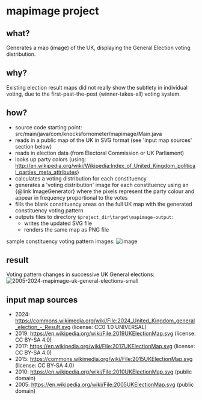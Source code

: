 # mapimage project

## what?
Generates a map (image) of the UK, displaying the General Election voting distribution.

## why?
Existing election result maps did not really show the subtlety in individual voting, due to the first-past-the-post (winner-takes-all) voting system.

## how?
* source code starting point: src/main/java/com/knocksfornometer/mapimage/Main.java
* reads in a public map of the UK in SVG format (see 'input map sources' section below)
* reads in election data (from Electoral Commission or UK Parliament)
* looks up party colors (using: http://en.wikipedia.org/wiki/Wikipedia:Index_of_United_Kingdom_political_parties_meta_attributes)
* calculates a voting distribution for each constituency
* generates a 'voting distribution' image for each constituency using an {@link ImageGenerator} where the pixels represent the party colour and appear in frequency proportional to the votes
* fills the blank constituency areas on the full UK map with the generated constituency voting pattern
* outputs files to directory `$project_dir\target\mapimage-output`:
  * writes the updated SVG file
  * renders the same map as PNG file

sample constituency voting pattern images:
![image](https://github.com/eelcodevlieger/mapimage/assets/44651943/c01d5a93-e18d-49d0-a528-e896d9b45b4e)

## result
Voting pattern changes in successive UK General elections:
![2005-2024-mapimage-uk-general-elections-small](https://github.com/user-attachments/assets/c5f5cfc5-1ab3-407b-8f13-388140ebf38a)


## input map sources
 * 2024: https://commons.wikimedia.org/wiki/File:2024_United_Kingdom_general_election_-_Result.svg (license: CC0 1.0 UNIVERSAL)
 * 2019: https://en.wikipedia.org/wiki/File:2019UKElectionMap.svg (license: CC BY-SA 4.0)
 * 2017: https://en.wikipedia.org/wiki/File:2017UKElectionMap.svg (license: CC BY-SA 4.0)
 * 2015: https://commons.wikimedia.org/wiki/File:2015UKElectionMap.svg (license: CC BY-SA 4.0)
 * 2010: https://en.wikipedia.org/wiki/File:2010UKElectionMap.svg (public domain)
 * 2005: https://en.wikipedia.org/wiki/File:2005UKElectionMap.svg (public domain)
